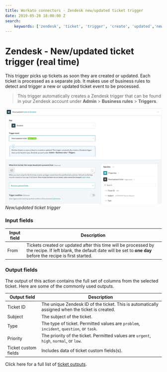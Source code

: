 ```yaml
---
title: Workato connectors - Zendesk new/updated ticket trigger
date: 2019-05-28 18:00:00 Z
search:
    keywords: ['zendesk', 'ticket', 'trigger', 'create', 'updated','new']
---
```


# Zendesk - New/updated ticket trigger (real time)
This trigger picks up tickets as soon they are created or updated. Each ticket is processed as a separate job. It makes use of business rules to detect and trigger a new or updated ticket event to be processed.

> This trigger automatically creates a Zendesk trigger that can be found in your Zendesk account under **Admin** > **Business rules** > **Triggers**.

![New/updated ticket trigger](/assets/images/connectors/zendesk/updated-ticket-trigger.png)
*New/updated ticket trigger*

### Input fields
| Input field | Description |
|-------------|-------------|
| From        | Tickets created or updated after this time will be processed by the recipe. If left blank, the default date will be set to **one day** before the recipe is first started. |

### Output fields
The output of this action contains the full set of columns from the selected ticket. Here are some of the commonly used outputs.

| Output field | Description                                       |
|--------------|---------------------------------------------------|
| Ticket ID    | The unique Zendesk ID of the ticket. This is automatically assigned when the ticket is created. |
| Subject      | The subject of the ticket.                        |
| Type         | The type of ticket. Permitted values are `problem`, `incident`, `question`, or `task`. |
| Priority     | The priority of the ticket. Permitted values are `urgent`, `high`, `normal`, or `low`. |
| Ticket custom fields | Includes data of ticket custom fields(s). |

Click here for a full list of [ticket outputs](/connectors/zendesk/ticket-fields.md#ticket-output-fields).
